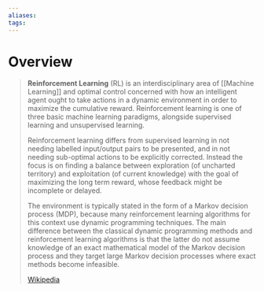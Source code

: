 ```yaml
---
aliases: 
tags:
---
```

# Overview

> **Reinforcement Learning** (RL) is an interdisciplinary area of [[Machine Learning]] and optimal control concerned with how an intelligent agent ought to take actions in a dynamic environment in order to maximize the cumulative reward. Reinforcement learning is one of three basic machine learning paradigms, alongside supervised learning and unsupervised learning.
>
> Reinforcement learning differs from supervised learning in not needing labelled input/output pairs to be presented, and in not needing sub-optimal actions to be explicitly corrected. Instead the focus is on finding a balance between exploration (of uncharted territory) and exploitation (of current knowledge) with the goal of maximizing the long term reward, whose feedback might be incomplete or delayed.
>
> 
>
> The environment is typically stated in the form of a Markov decision process (MDP), because many reinforcement learning algorithms for this context use dynamic programming techniques. The main difference between the classical dynamic programming methods and reinforcement learning algorithms is that the latter do not assume knowledge of an exact mathematical model of the Markov decision process and they target large Markov decision processes where exact methods become infeasible.
>
> [Wikipedia](https://en.wikipedia.org/wiki/Reinforcement%20learning)
